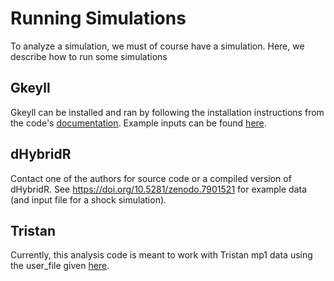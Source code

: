 # Running Simulations

To analyze a simulation, we must of course have a simulation. Here, we describe how to run some simulations

## Gkeyll

Gkeyll can be installed and ran by following the installation instructions from the code's [documentation](https://gkeyll.readthedocs.io/en/latest/). Example inputs can be found [here](https://github.com/ammarhakim/gkyl-paper-inp).

## dHybridR

Contact one of the authors for source code or a compiled version of dHybridR. See https://doi.org/10.5281/zenodo.7901521 for example data (and input file for a shock simulation).

## Tristan

Currently, this analysis code is meant to work with Tristan mp1 data using the user_file given [here](inputs/tristanmp1/nonadiabaticelec/user_shock_twowalls.F90).
